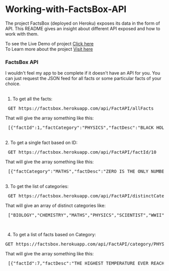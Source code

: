 # Working-with-FactsBox-API
The project FactsBox (deployed on Heroku) exposes its data in the form of API. This README gives an insight about different API exposed and how to work with them.

To see the Live Demo of project <a href="https://factsbox.herokuapp.com/" target="_blank">Click here</a> 
<br>
To Learn more about the project <a href="https://github.com/SumeetKumarBarua/FactsBox-Heroku-Edition" target="_blank">Visit here</a>
<br>
<h3><b>FactsBox API</b></h3>

I wouldn't feel my app to be complete if it doesn't have an API for you.
You can just request the JSON feed for all facts or some particular facts of your choice.
<br>
<br>
1. To get all the facts:
<pre> GET https://factsbox.herokuapp.com/api/FactAPI/allFacts </pre>
That will give the array something like this: 
<pre> [{"factId":1,"factCategory":"PHYSICS","factDesc":"BLACK HOLES ARE VERY DARK, BUT THEY GLOW, SLIGHTLY, GIVING OFF LIGHT ACROSS THE WHOLE SPECTRUM"},{"factId":2,"factCategory":"PHYSICS","factDesc":"IT IS ESTIMATED THAT SUN BURNS AROUND 620 MILLION METRIC TONS OF HYDROGEN PER SECOND INTO 616 MILLION METRIC TONS OF HELIUM."},{"factId":3,"factCategory":"PHYSICS","factDesc":"LIGHTNING STRIKES ABOUT 6,000 TIMES PER MINUTE ON OUR PLANET."}] </pre> 
<br>
2. To get a single fact based on ID:
<pre> GET https://factsbox.herokuapp.com/api/FactAPI/factId/10 </pre>
That will give the array something like this: 
<pre> [{"factCategory":"MATHS","factDesc":"ZERO IS THE ONLY NUMBER WHICH IS KNOWN WITH SO MANY NAMES INCLUDING NOUGHT, NAUGHT, NIL, ZILCH AND ZIP."}] </pre> 		
<br>
3. To get the list of categories:
<pre> GET https://factsbox.herokuapp.com/api/FactAPI/distinctCategory </pre>
That will give an array of distinct categories like:
<pre> ["BIOLOGY","CHEMISTRY","MATHS","PHYSICS","SCIENTIST","WWII"] </pre> 
<br>

4. To get a list of facts based on Category:
<pre>GET https://factsbox.herokuapp.com/api/FactAPI/category/PHYSICS</pre>
That will give the array something like this:
<pre> [{"factId":7,"factDesc":"THE HIGHEST TEMPERATURE EVER REACHED ON EARTH WAS 4 TRILLION DEGREES CELSIUS. THIS WAS IN QUARK-GLUON PLASMA AT BROOKHAVEN RHIC. "},{"factId":8,"factDesc":"THE YOUNGEST PERSON TO RECEIVE THE NOBEL PRIZE IN PHYSICS WAS WILLIAM L. BRAGG AT AGE 25. I WONDER IF HE BRAGGED ABOUT IT. "}]</pre>

